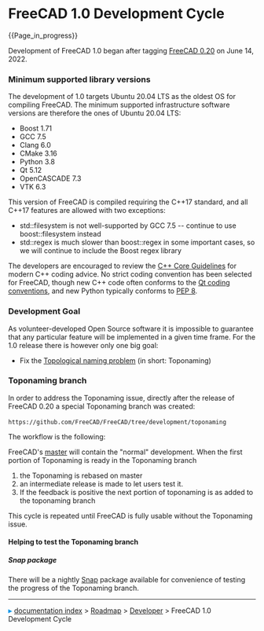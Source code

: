 # FreeCAD 1.0 Development Cycle
{{Page_in_progress}}

Development of FreeCAD 1.0 began after tagging [FreeCAD 0.20](https://github.com/FreeCAD/FreeCAD/releases/tag/0.20) on June 14, 2022.

### Minimum supported library versions 

The development of 1.0 targets Ubuntu 20.04 LTS as the oldest OS for compiling FreeCAD. The minimum supported infrastructure software versions are therefore the ones of Ubuntu 20.04 LTS:

-   Boost 1.71
-   GCC 7.5
-   Clang 6.0
-   CMake 3.16
-   Python 3.8
-   Qt 5.12
-   OpenCASCADE 7.3
-   VTK 6.3

This version of FreeCAD is compiled requiring the C++17 standard, and all C++17 features are allowed with two exceptions:

-   std::filesystem is not well-supported by GCC 7.5 \-- continue to use boost::filesystem instead
-   std::regex is much slower than boost::regex in some important cases, so we will continue to include the Boost regex library

The developers are encouraged to review the [C++ Core Guidelines](https://isocpp.github.io/CppCoreGuidelines/CppCoreGuidelines) for modern C++ coding advice. No strict coding convention has been selected for FreeCAD, though new C++ code often conforms to the [Qt coding conventions](https://wiki.qt.io/Coding_Conventions), and new Python typically conforms to [PEP 8](https://pep8.org/).

### Development Goal 

As volunteer-developed Open Source software it is impossible to guarantee that any particular feature will be implemented in a given time frame. For the 1.0 release there is however only one big goal:

-   Fix the [Topological naming problem](Topological_naming_problem.md) (in short: Toponaming)

### Toponaming branch 

In order to address the Toponaming issue, directly after the release of FreeCAD 0.20 a special Toponaming branch was created:


`https://github.com/FreeCAD/FreeCAD/tree/development/toponaming`

The workflow is the following:

FreeCAD\'s [master](https://github.com/FreeCAD/FreeCAD/tree/master) will contain the \"normal\" development. When the first portion of Toponaming is ready in the Toponaming branch

1.  the Toponaming is rebased on master
2.  an intermediate release is made to let users test it.
3.  If the feedback is positive the next portion of toponaming is as added to the toponaming branch

This cycle is repeated until FreeCAD is fully usable without the Toponaming issue.

#### Helping to test the Toponaming branch 

##### Snap package 

There will be a nightly [Snap](https://github.com/FreeCAD/FreeCAD-snap/issues/24) package available for convenience of testing the progress of the Toponaming branch.



---
![](images/Right_arrow.png) [documentation index](../README.md) > [Roadmap](Category_Roadmap.md) > [Developer](Category_Developer.md) > FreeCAD 1.0 Development Cycle
